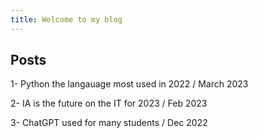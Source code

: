 ```yaml
---
title: Welcome to my blog
---
```


Posts
---

1- Python the langauage most used in 2022 / March 2023

2- IA is the future on the IT for 2023 / Feb 2023

3- ChatGPT used for many students / Dec 2022
